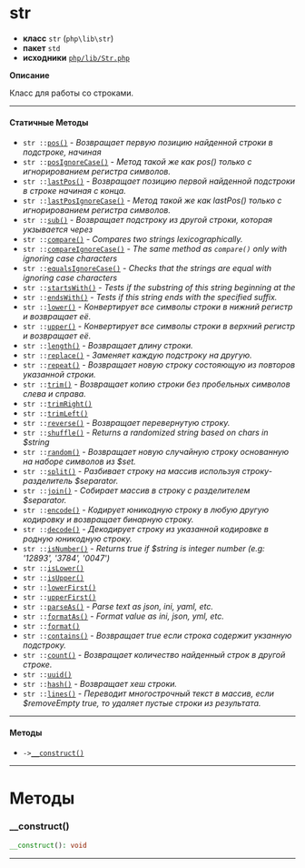 # str

- **класс** `str` (`php\lib\str`)
- **пакет** `std`
- **исходники** [`php/lib/Str.php`](./src/main/resources/JPHP-INF/sdk/php/lib/Str.php)

**Описание**

Класс для работы со строками.

---

#### Статичные Методы

- `str ::`[`pos()`](#method-pos) - _Возвращает первую позицию найденной строки в подстроке, начиная_
- `str ::`[`posIgnoreCase()`](#method-posignorecase) - _Метод такой же как pos() только с игнорированием регистра символов._
- `str ::`[`lastPos()`](#method-lastpos) - _Возвращает позицию первой найденной подстроки в строке начиная с конца._
- `str ::`[`lastPosIgnoreCase()`](#method-lastposignorecase) - _Метод такой же как lastPos() только с игнорированием регистра символов._
- `str ::`[`sub()`](#method-sub) - _Возвращает подстроку из другой строки, которая укзывается через_
- `str ::`[`compare()`](#method-compare) - _Compares two strings lexicographically._
- `str ::`[`compareIgnoreCase()`](#method-compareignorecase) - _The same method as ``compare()`` only with ignoring case characters_
- `str ::`[`equalsIgnoreCase()`](#method-equalsignorecase) - _Checks that the strings are equal with ignoring case characters_
- `str ::`[`startsWith()`](#method-startswith) - _Tests if the substring of this string beginning at the_
- `str ::`[`endsWith()`](#method-endswith) - _Tests if this string ends with the specified suffix._
- `str ::`[`lower()`](#method-lower) - _Конвертирует все символы строки в нижний регистр и возвращает её._
- `str ::`[`upper()`](#method-upper) - _Конвертирует все символы строки в верхний регистр и возвращает её._
- `str ::`[`length()`](#method-length) - _Возвращает длину строки._
- `str ::`[`replace()`](#method-replace) - _Заменяет каждую подстроку на другую._
- `str ::`[`repeat()`](#method-repeat) - _Возвращает новую строку состояющую из повторов указанной строки._
- `str ::`[`trim()`](#method-trim) - _Возвращает копию строки без пробельных символов слева и справа._
- `str ::`[`trimRight()`](#method-trimright)
- `str ::`[`trimLeft()`](#method-trimleft)
- `str ::`[`reverse()`](#method-reverse) - _Возвращает перевернутую строку._
- `str ::`[`shuffle()`](#method-shuffle) - _Returns a randomized string based on chars in $string_
- `str ::`[`random()`](#method-random) - _Возвращает новую случайную строку основанную на наборе символов из $set._
- `str ::`[`split()`](#method-split) - _Разбивает строку на массив используя строку-разделитель $separator._
- `str ::`[`join()`](#method-join) - _Собирает массив в строку с разделителем $separator._
- `str ::`[`encode()`](#method-encode) - _Кодирует юникодную строку в любую другую кодировку и возвращает бинарную строку._
- `str ::`[`decode()`](#method-decode) - _Декодирует строку из указанной кодировке в родную юникодную строку._
- `str ::`[`isNumber()`](#method-isnumber) - _Returns true if $string is integer number (e.g: '12893', '3784', '0047')_
- `str ::`[`isLower()`](#method-islower)
- `str ::`[`isUpper()`](#method-isupper)
- `str ::`[`lowerFirst()`](#method-lowerfirst)
- `str ::`[`upperFirst()`](#method-upperfirst)
- `str ::`[`parseAs()`](#method-parseas) - _Parse text as json, ini, yaml, etc._
- `str ::`[`formatAs()`](#method-formatas) - _Format value as ini, json, yml, etc._
- `str ::`[`format()`](#method-format)
- `str ::`[`contains()`](#method-contains) - _Возвращает true если строка содержит укзанную подстроку._
- `str ::`[`count()`](#method-count) - _Возвращает количество найденный строк в другой строке._
- `str ::`[`uuid()`](#method-uuid)
- `str ::`[`hash()`](#method-hash) - _Возвращает хеш строки._
- `str ::`[`lines()`](#method-lines) - _Переводит многострочный текст в массив, если $removeEmpty true, то удаляет пустые строки из результата._

---

#### Методы

- `->`[`__construct()`](#method-__construct)

---
# Методы

<a name="method-__construct"></a>

### __construct()
```php
__construct(): void
```

---

